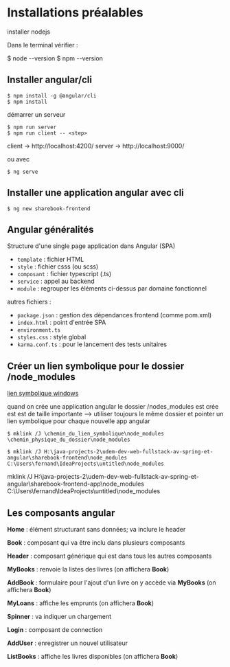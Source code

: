 # Installations préalables

installer nodejs

Dans le terminal vérifier :

   $ node --version
   $ npm --version


## Installer angular/cli

    $ npm install -g @angular/cli
    $ npm install

démarrer un serveur

````
$ npm run server
$ npm run client -- <step>
````

client -> http://localhost:4200/ 
server ->  http://localhost:9000/

ou avec 

````
$ ng serve
````

## Installer une application angular avec cli

````
$ ng new sharebook-frontend
````

## Angular généralités

Structure d'une single page application dans Angular (SPA)

- `template` : fichier HTML
- `style` : fichier csss (ou scss)
- `composant` : fichier typescript (.ts)
- `service` : appel au backend
- `module` : regrouper les éléments ci-dessus par domaine fonctionnel

autres fichiers :
- `package.json` : gestion des dépendances frontend (comme pom.xml)
- `index.html` : point d'entrée SPA
- `environment.ts` 
- `styles.css` : style global
- `karma.conf.ts` : pour le lancement des tests unitaires


## Créer un lien symbolique pour le dossier /node_modules

[lien symbolique windows](https://authfix-le-gaulois.tech/creer-lien-symbolique-windows/)

quand on crée une application angular le dossier /nodes_modules est crée est est de taille importante
--> utiliser toujours le même dossier et pointer un lien symbolique pour chaque nouvelle app angular

````
$ mklink /J \chemin_du_lien_symbolique\node_modules \chemin_physique_du_dossier\node_modules

$ mklink /J H:\java-projects-2\udem-dev-web-fullstack-av-spring-et-angular\sharebook-frontend\node_modules C:\Users\fernand\IdeaProjects\untitled\node_modules
````
mklink /J H:\java-projects-2\udem-dev-web-fullstack-av-spring-et-angular\sharebook-frontend-app\node_modules C:\Users\fernand\IdeaProjects\untitled\node_modules

## Les composants angular

**Home** : élément structurant sans données; va inclure le header

**Book** : composant qui va être inclu dans plusieurs composants

**Header** : composant générique qui est dans tous les autres composants

**MyBooks** : renvoie la listes des livres (on affichera **Book**)

**AddBook** : formulaire pour l'ajout d'un livre on y accède via **MyBooks**
              (on affichera **Book**)

**MyLoans** : affiche les emprunts (on affichera **Book**)

**Spinner** : va indiquer un chargement

**Login** : composant de connection 

**AddUser** : enregistrer un nouvel utilisateur

**ListBooks** : affiche les livres disponibles (on affichera **Book**)

